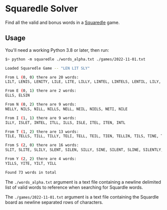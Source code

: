 # Squaredle Solver

Find all the valid and bonus words in a [Squaredle](https://squaredle.app) game.

## Usage

You'll need a working Python 3.8 or later, then run:

```bash
$> python -m squaredle ./words_alpha.txt ./games/2022-11-01.txt

Loaded Squaredle Game -- "LEN LIT SLY"

From L (0, 0) there are 20 words:
LILT, LENIS, LENITY, LILE, LITE, LILLY, LINTEL, LINTELS, LENTIL, LILY, LENT, LINET, LINT, LEIS, LIEN, LILL, LISLE, LINE, LINTY, LENTILS

From E (0, 1) there are 2 words:
ELLS, ELSIN

From N (0, 2) there are 9 words:
NELLY, NILS, NILL, NILLS, NELL, NEIL, NIELS, NETI, NILE

From I (1, 1) there are 9 words:
ILLY, ISLET, INTEL, ITLL, ILLS, ISLE, ITEL, ITEN, INTL

From T (1, 2) there are 13 words:
TILE, TELLS, TILL, TILLY, TELI, TELL, TEIL, TIEN, TELLIN, TILS, TINE, TELLY, TILLS

From S (2, 0) there are 16 words:
SLIT, SLITE, SLILY, SLENT, SILEN, SILLY, SINE, SILENT, SLINE, SILENTLY, SLINTE, SILE, SILTY, SILL, SITE, SILT

From Y (2, 2) there are 4 words:
YILLS, YITE, YILT, YILL

Found 73 words in total
```

The `./words_alpha.txt` argument is a text file containing a newline delimited list of
valid words to reference when searching for Squardle words.

The `./games/2022-11-01.txt` argument is a text file containing the Squardle board as
newline separated rows of characters.
